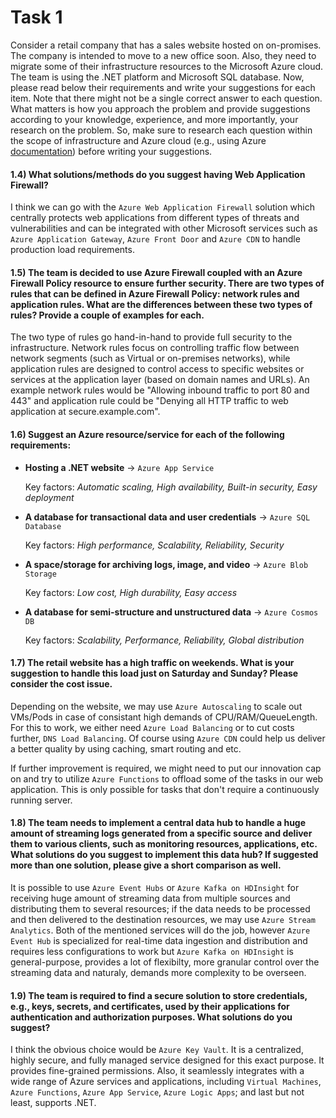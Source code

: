 # Task 1
Consider a retail company that has a sales website hosted on on-promises. The company is intended to move to a new office soon. Also, they need to migrate some of their infrastructure resources to the Microsoft Azure cloud. The team is using the .NET platform and Microsoft SQL database.
Now, please read below their requirements and write your suggestions for each item. Note that there might not be a single correct answer to each question. What matters is how you approach the problem and provide suggestions according to your knowledge, experience, and more importantly, your
research on the problem. So, make sure to research each question within the scope of infrastructure and Azure cloud (e.g., using Azure [documentation](https://docs.microsoft.com/en-us/azure/?product=popular)) before writing your suggestions.

#### 1.4) What solutions/methods do you suggest having Web Application Firewall?
I think we can go with the `Azure Web Application Firewall` solution which centrally protects web applications from different types of threats and vulnerabilities and can be integrated with other Microsoft services such as `Azure Application Gateway`, `Azure Front Door` and `Azure CDN` to handle production load requirements.

#### 1.5) The team is decided to use Azure Firewall coupled with an Azure Firewall Policy resource to ensure further security. There are two types of rules that can be defined in Azure Firewall Policy: network rules and application rules. What are the differences between these two types of rules? Provide a couple of examples for each.
The two type of rules go hand-in-hand to provide full security to the infrastructure. Network rules focus on controlling traffic flow between network segments (such as Virtual or on-premises networks), while application rules are designed to control access to specific websites or services at the application layer (based on domain names and URLs). An example network rules would be "Allowing inbound traffic to port 80 and 443" and application rule could be "Denying all HTTP traffic to web application at secure.example.com".

#### 1.6) Suggest an Azure resource/service for each of the following requirements:
- **Hosting a .NET website** -> `Azure App Service`

    Key factors: _Automatic scaling, High availability, Built-in security, Easy deployment_
- **A database for transactional data and user credentials** -> `Azure SQL Database`

    Key factors: _High performance, Scalability, Reliability, Security_

- **A space/storage for archiving logs, image, and video** -> `Azure Blob Storage`

    Key factors: _Low cost, High durability, Easy access_

- **A database for semi-structure and unstructured data** -> `Azure Cosmos DB`

    Key factors: _Scalability, Performance, Reliability, Global distribution_


#### 1.7) The retail website has a high traffic on weekends. What is your suggestion to handle this load just on Saturday and Sunday? Please consider the cost issue.
Depending on the website, we may use `Azure Autoscaling` to scale out VMs/Pods in case of consistant high demands of CPU/RAM/QueueLength. For this to work, we either need `Azure Load Balancing` or to cut costs further, `DNS Load Balancing`. Of course using `Azure CDN` could help us deliver a better quality by using caching, smart routing and etc.

If further improvement is required, we might need to put our innovation cap on and try to utilize `Azure Functions` to offload some of the tasks in our web application. This is only possible for tasks that don't require a continuously running server.

#### 1.8) The team needs to implement a central data hub to handle a huge amount of streaming logs generated from a specific source and deliver them to various clients, such as monitoring resources, applications, etc. What solutions do you suggest to implement this data hub? If suggested more than one solution, please give a short comparison as well.
It is possible to use `Azure Event Hubs` or `Azure Kafka on HDInsight` for receiving huge amount of streaming data from multiple sources and distributing them to several resources; if the data needs to be processed and then delivered to the destination resources, we may use `Azure Stream Analytics`. Both of the mentioned services will do the job, however `Azure Event Hub` is specialized for real-time data ingestion and distribution and requires less configurations to work but `Azure Kafka on HDInsight` is general-purpose, provides a lot of flexibilty, more granular control over the streaming data and naturaly, demands more complexity to be overseen.

#### 1.9) The team is required to find a secure solution to store credentials, e.g., keys, secrets, and certificates, used by their applications for authentication and authorization purposes. What solutions do you suggest?
I think the obvious choice would be `Azure Key Vault`. It is a centralized, highly secure, and fully managed service designed for this exact purpose. It provides fine-grained permissions. Also, it seamlessly integrates with a wide range of Azure services and applications, including `Virtual Machines`, `Azure Functions`, `Azure App Service`, `Azure Logic Apps`; and last but not least, supports .NET.
